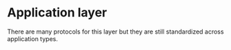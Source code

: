 # Application layer
There are many protocols for this layer but they are still standardized across application types.
